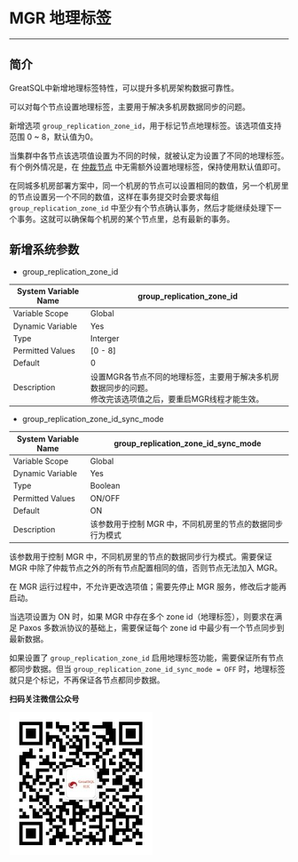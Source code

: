 # MGR 地理标签
---

## 简介
GreatSQL中新增地理标签特性，可以提升多机房架构数据可靠性。

可以对每个节点设置地理标签，主要用于解决多机房数据同步的问题。

新增选项 `group_replication_zone_id`，用于标记节点地理标签。该选项值支持范围 0 ~ 8，默认值为0。

当集群中各节点该选项值设置为不同的时候，就被认定为设置了不同的地理标签。有个例外情况是，在 [仲裁节点](./5-2-ha-mgr-arbitrator.md) 中无需额外设置地理标签，保持使用默认值即可。

在同城多机房部署方案中，同一个机房的节点可以设置相同的数值，另一个机房里的节点设置另一个不同的数值，这样在事务提交时会要求每组 `group_replication_zone_id` 中至少有个节点确认事务，然后才能继续处理下一个事务。这就可以确保每个机房的某个节点里，总有最新的事务。

## 新增系统参数

- group_replication_zone_id

| System Variable Name  | group_replication_zone_id |
| --- | --- |
| Variable Scope        | Global |
| Dynamic Variable      | Yes |
| Type                | Interger  |
| Permitted Values |    [0 - 8] |
| Default       | 0 |
| Description   | 设置MGR各节点不同的地理标签，主要用于解决多机房数据同步的问题。<br/>修改完该选项值之后，要重启MGR线程才能生效。 |


- group_replication_zone_id_sync_mode

| System Variable Name  | group_replication_zone_id_sync_mode |
| --- | --- |
| Variable Scope        | Global |
| Dynamic Variable      | Yes |
| Type                | Boolean  |
| Permitted Values |    ON/OFF |
| Default       | ON |
| Description   | 该参数用于控制 MGR 中，不同机房里的节点的数据同步行为模式 |


该参数用于控制 MGR 中，不同机房里的节点的数据同步行为模式。需要保证 MGR 中除了仲裁节点之外的所有节点配置相同的值，否则节点无法加入 MGR。

在 MGR 运行过程中，不允许更改选项值；需要先停止 MGR 服务，修改后才能再启动。

当选项设置为 ON 时，如果 MGR 中存在多个 zone id（地理标签），则要求在满足 Paxos 多数派协议的基础上，需要保证每个 zone id 中最少有一个节点同步到最新数据。

如果设置了 `group_replication_zone_id` 启用地理标签功能，需要保证所有节点都同步数据。但当 `group_replication_zone_id_sync_mode = OFF` 时，地理标签就只是个标记，不再保证各节点都同步数据。 

**扫码关注微信公众号**

![greatsql-wx](../greatsql-wx.jpg)
